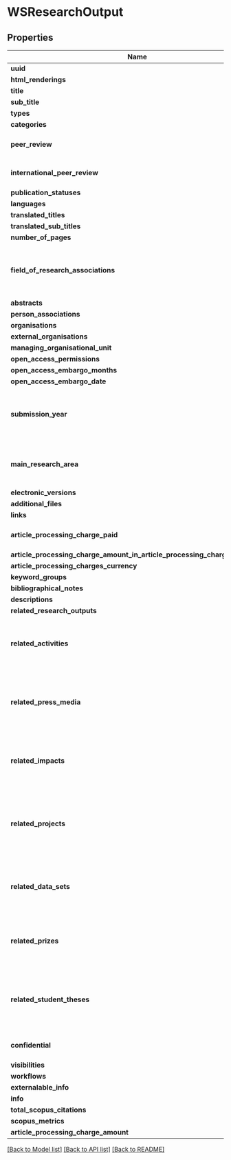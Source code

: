 # WSResearchOutput

## Properties
Name | Type | Description | Notes
------------ | ------------- | ------------- | -------------
**uuid** | **str** |  | [optional] 
**html_renderings** | [**list[WSHtmlRendering]**](WSHtmlRendering.md) |  | [optional] 
**title** | **str** |  | [optional] 
**sub_title** | **str** |  | [optional] 
**types** | [**list[WSClassification]**](WSClassification.md) |  | [optional] 
**categories** | [**list[WSClassification]**](WSClassification.md) |  | [optional] 
**peer_review** | **bool** |  | [optional] [default to False]
**international_peer_review** | **bool** |  | [optional] [default to False]
**publication_statuses** | [**list[WSPublicationStatus]**](WSPublicationStatus.md) |  | [optional] 
**languages** | [**list[WSClassification]**](WSClassification.md) |  | [optional] 
**translated_titles** | [**list[WSLocalizedString]**](WSLocalizedString.md) |  | [optional] 
**translated_sub_titles** | [**list[WSLocalizedString]**](WSLocalizedString.md) |  | [optional] 
**number_of_pages** | **int** |  | [optional] 
**field_of_research_associations** | [**list[WSERA2015FieldOfResearchAssociation]**](WSERA2015FieldOfResearchAssociation.md) | Only available when the ERA module is enabled | [optional] 
**abstracts** | [**list[WSLocalizedString]**](WSLocalizedString.md) |  | [optional] 
**person_associations** | [**list[WSClassifiedAuthorAssociation]**](WSClassifiedAuthorAssociation.md) |  | [optional] 
**organisations** | [**list[WSOrganisationRef]**](WSOrganisationRef.md) |  | [optional] 
**external_organisations** | [**list[WSExternalOrganisationRef]**](WSExternalOrganisationRef.md) |  | [optional] 
**managing_organisational_unit** | [**WSOrganisationRef**](WSOrganisationRef.md) |  | [optional] 
**open_access_permissions** | [**list[WSClassification]**](WSClassification.md) |  | [optional] 
**open_access_embargo_months** | **int** |  | [optional] 
**open_access_embargo_date** | **datetime** |  | [optional] 
**submission_year** | **int** | Only available when this field has been enabled | [optional] 
**main_research_area** | [**list[WSClassification]**](WSClassification.md) | Only available when the BFI module is enabled | [optional] 
**electronic_versions** | [**list[WSElectronicVersionAssociation]**](WSElectronicVersionAssociation.md) |  | [optional] 
**additional_files** | [**list[WSElectronicVersionAdditionalFileAssociation]**](WSElectronicVersionAdditionalFileAssociation.md) |  | [optional] 
**links** | [**list[WSLink]**](WSLink.md) |  | [optional] 
**article_processing_charge_paid** | **bool** |  | [optional] [default to False]
**article_processing_charge_amount_in_article_processing_charge_currency** | **float** |  | [optional] 
**article_processing_charges_currency** | [**list[WSClassification]**](WSClassification.md) |  | [optional] 
**keyword_groups** | [**list[WSKeywordGroup]**](WSKeywordGroup.md) |  | [optional] 
**bibliographical_notes** | [**list[WSLocalizedString]**](WSLocalizedString.md) |  | [optional] 
**descriptions** | [**list[WSClassifiedLocalizedValue]**](WSClassifiedLocalizedValue.md) |  | [optional] 
**related_research_outputs** | [**list[WSResearchOutputRef]**](WSResearchOutputRef.md) |  | [optional] 
**related_activities** | [**list[WSActivityRef]**](WSActivityRef.md) | Only available when the Activity module is enabled | [optional] 
**related_press_media** | [**list[WSPressMediaRef]**](WSPressMediaRef.md) | Only available when the Press / Media module is enabled | [optional] 
**related_impacts** | [**list[WSImpactRef]**](WSImpactRef.md) | Only available when the Impact module is enabled | [optional] 
**related_projects** | [**list[WSUPMProjectRef]**](WSUPMProjectRef.md) | Only available when the Unified Project Model module is enabled | [optional] 
**related_data_sets** | [**list[WSDataSetRef]**](WSDataSetRef.md) | Only available when the DataSet module is enabled | [optional] 
**related_prizes** | [**list[WSPrizeRef]**](WSPrizeRef.md) | Only available when the Prize module is enabled | [optional] 
**related_student_theses** | [**list[WSStudentThesisRef]**](WSStudentThesisRef.md) | Only available when the Student Thesis module is enabled | [optional] 
**confidential** | **bool** |  | [optional] [default to False]
**visibilities** | [**list[WSVisibility]**](WSVisibility.md) |  | [optional] 
**workflows** | [**list[WSWorkflow]**](WSWorkflow.md) |  | [optional] 
**externalable_info** | [**WSExternalableInformation**](WSExternalableInformation.md) |  | [optional] 
**info** | [**WSContentInformation**](WSContentInformation.md) |  | [optional] 
**total_scopus_citations** | **int** |  | [optional] 
**scopus_metrics** | [**list[WSResearchOutputMetric]**](WSResearchOutputMetric.md) |  | [optional] 
**article_processing_charge_amount** | **float** |  | [optional] 

[[Back to Model list]](../README.md#documentation-for-models) [[Back to API list]](../README.md#documentation-for-api-endpoints) [[Back to README]](../README.md)


